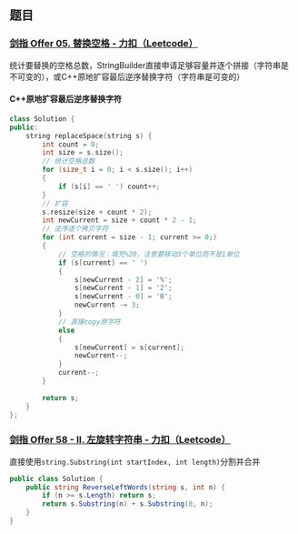 ## 题目

### [剑指 Offer 05. 替换空格 - 力扣（Leetcode）](https://leetcode.cn/problems/ti-huan-kong-ge-lcof/)

统计要替换的空格总数，StringBuilder直接申请足够容量并逐个拼接（字符串是不可变的），或C++原地扩容最后逆序替换字符（字符串是可变的）

#### C++原地扩容最后逆序替换字符

```cpp
class Solution {
public:
    string replaceSpace(string s) {
        int count = 0;
        int size = s.size();
        // 统计空格总数
        for (size_t i = 0; i < s.size(); i++)
        {
            if (s[i] == ' ') count++;
        }
        // 扩容
        s.resize(size + count * 2);
        int newCurrent = size + count * 2 - 1;
        // 逆序逐个拷贝字符
        for (int current = size - 1; current >= 0;)
        {
            // 空格的情况：填充%20，注意要移动3个单位而不是1单位
            if (s[current] == ' ') 
            {
                s[newCurrent - 2] = '%';
                s[newCurrent - 1] = '2';
                s[newCurrent - 0] = '0';
                newCurrent -= 3;
            }
            // 直接copy原字符
            else 
            {
                s[newCurrent] = s[current];
                newCurrent--;
            }
            current--;
        }
        
        return s;
    }
};
```

### [剑指 Offer 58 - II. 左旋转字符串 - 力扣（Leetcode）](https://leetcode.cn/problems/zuo-xuan-zhuan-zi-fu-chuan-lcof/)

直接使用`string.Substring(int startIndex, int length)`分割并合并

``` c#
public class Solution {
    public string ReverseLeftWords(string s, int n) {
        if (n >= s.Length) return s;
        return s.Substring(n) + s.Substring(0, n);
    }
}
```

